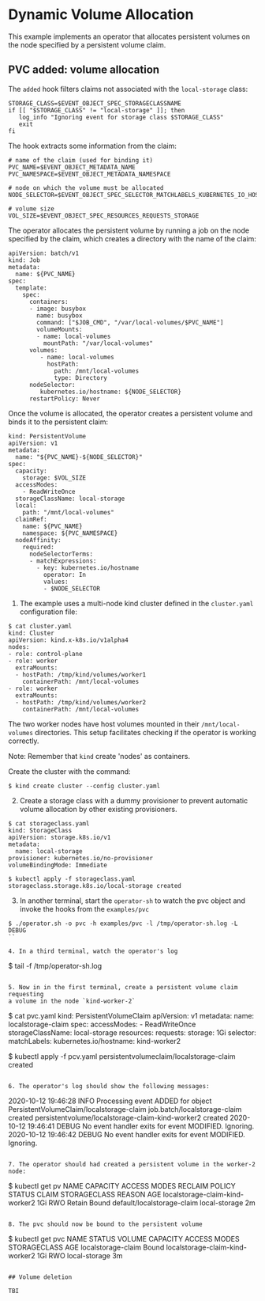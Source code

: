 # Dynamic Volume Allocation

This example implements an operator that allocates persistent volumes on the node
specified by a persistent volume claim.  

## PVC added: volume allocation

The `added` hook filters claims not associated with the `local-storage` class:

```
STORAGE_CLASS=$EVENT_OBJECT_SPEC_STORAGECLASSNAME
if [[ "$STORAGE_CLASS" != "local-storage" ]]; then
   log_info "Ignoring event for storage class $STORAGE_CLASS"
   exit
fi
```

The hook extracts some information from the claim:

```
# name of the claim (used for binding it)
PVC_NAME=$EVENT_OBJECT_METADATA_NAME
PVC_NAMESPACE=$EVENT_OBJECT_METADATA_NAMESPACE

# node on which the volume must be allocated
NODE_SELECTOR=$EVENT_OBJECT_SPEC_SELECTOR_MATCHLABELS_KUBERNETES_IO_HOSTNAME

# volume size
VOL_SIZE=$EVENT_OBJECT_SPEC_RESOURCES_REQUESTS_STORAGE
```

The operator allocates the persistent volume by running a job on the node specified
by the claim, which creates a directory with the name of the claim:

```
apiVersion: batch/v1
kind: Job
metadata:
  name: ${PVC_NAME}
spec:
  template:
    spec:
      containers:
      - image: busybox
        name: busybox
        command: ["$JOB_CMD", "/var/local-volumes/$PVC_NAME"]
        volumeMounts:
        - name: local-volumes
          mountPath: "/var/local-volumes"
      volumes:
         - name: local-volumes
           hostPath:
             path: /mnt/local-volumes
             type: Directory
      nodeSelector:
         kubernetes.io/hostname: ${NODE_SELECTOR}
      restartPolicy: Never
```

Once the volume is allocated, the operator creates a persistent volume and binds it to
the persistent claim:

```
kind: PersistentVolume
apiVersion: v1
metadata:
  name: "${PVC_NAME}-${NODE_SELECTOR}" 
spec:
  capacity:
    storage: $VOL_SIZE 
  accessModes:
    - ReadWriteOnce 
  storageClassName: local-storage
  local:
    path: "/mnt/local-volumes"
  claimRef:
    name: ${PVC_NAME}
    namespace: ${PVC_NAMESPACE}
  nodeAffinity:
    required:
      nodeSelectorTerms:
      - matchExpressions:
        - key: kubernetes.io/hostname
          operator: In
          values:
          - $NODE_SELECTOR 
```

1. The example uses a multi-node kind cluster defined in the `cluster.yaml` configuration
file:

```
$ cat cluster.yaml
kind: Cluster
apiVersion: kind.x-k8s.io/v1alpha4
nodes:
- role: control-plane
- role: worker
  extraMounts:
  - hostPath: /tmp/kind/volumes/worker1
    containerPath: /mnt/local-volumes
- role: worker
  extraMounts:
  - hostPath: /tmp/kind/volumes/worker2
    containerPath: /mnt/local-volumes
```

The two worker nodes have host volumes mounted in their `/mnt/local-volumes`
directories. This setup facilitates checking if the operator is working
correctly. 

Note: Remember that `kind` create 'nodes' as containers.

Create the cluster with the command:

```
$ kind create cluster --config cluster.yaml
``` 

2. Create a storage class with a dummy provisioner to prevent automatic
volume allocation by other existing provisioners.

```
$ cat storageclass.yaml
kind: StorageClass
apiVersion: storage.k8s.io/v1
metadata:
  name: local-storage
provisioner: kubernetes.io/no-provisioner
volumeBindingMode: Immediate 

$ kubectl apply -f storageclass.yaml
storageclass.storage.k8s.io/local-storage created
```

3. In another terminal, start the `operator-sh` to watch the pvc object
and invoke the hooks from the `examples/pvc`

```
$ ./operator.sh -o pvc -h examples/pvc -l /tmp/operator-sh.log -L DEBUG
`` 

4. In a third terminal, watch the operator's log
```
$ tail -f /tmp/operator-sh.log
```

5. Now in in the first terminal, create a persistent volume claim requesting
a volume in the node `kind-worker-2`

```
$ cat pvc.yaml
kind: PersistentVolumeClaim
apiVersion: v1
metadata:
  name: localstorage-claim
spec:
  accessModes:
    - ReadWriteOnce
  storageClassName: local-storage
  resources:
    requests:
      storage: 1Gi
  selector: 
    matchLabels:
      kubernetes.io/hostname: kind-worker2

$ kubectl apply -f pcv.yaml
persistentvolumeclaim/localstorage-claim created
```

6. The operator's log should show the following messages:
```
2020-10-12 19:46:28 INFO Processing event ADDED for object PersistentVolumeClaim/localstorage-claim
job.batch/localstorage-claim created
persistentvolume/localstorage-claim-kind-worker2 created
2020-10-12 19:46:41 DEBUG No event handler exits for event MODIFIED. Ignoring.
2020-10-12 19:46:42 DEBUG No event handler exits for event MODIFIED. Ignoring.
```

7. The operator should had created a persistent volume in the worker-2 node:

```
$ kubectl get pv
NAME                              CAPACITY   ACCESS MODES   RECLAIM POLICY   STATUS   CLAIM                        STORAGECLASS    REASON   AGE
localstorage-claim-kind-worker2   1Gi        RWO            Retain           Bound    default/localstorage-claim   local-storage            2m
```

8. The pvc should now be bound to the persistent volume 

```
$ kubectl get pvc
NAME                 STATUS   VOLUME                            CAPACITY   ACCESS MODES   STORAGECLASS    AGE
localstorage-claim   Bound    localstorage-claim-kind-worker2   1Gi        RWO            local-storage   3m
```

## Volume deletion

TBI
